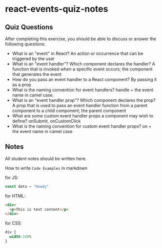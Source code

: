 # react-events-quiz-notes

## Quiz Questions

After completing this exercise, you should be able to discuss or answer the following questions:

- What is an "event" in React?
An action or occurrence that can be triggered by the user
- What is an "event handler"? Which component declares the handler?
A function that is invoked when a specific event occurs; the component that generates the event
- How do you pass an event handler to a React component?
By passing it as a prop
- What is the naming convention for event handlers?
handle + the event name in camel case.
- What is an "event handler prop"? Which component declares the prop?
A prop that is used to pass an event handler function from a parent component to a child component; the parent component
- What are some custom event handler props a component may wish to define?
onSubmit, onCustomClick
- What is the naming convention for custom event handler props?
on + the event name in camel case

## Notes

All student notes should be written here.


How to write `Code Examples` in markdown

for JS:
```javascript
const data = "Howdy"
```

for HTML:
```html
<div>
  <p>This is text content</p>
</div>
```

for CSS:
```css
div {
  width:100%
}
```
